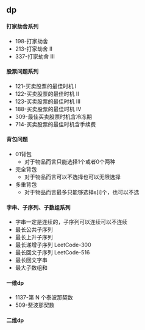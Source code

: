 ## dp


#### 打家劫舍系列
- 198-打家劫舍
- 213-打家劫舍 II
- 337-打家劫舍 III


#### 股票问题系列
- 121-买卖股票的最佳时机 I
- 122-买卖股票的最佳时机 II
- 123-买卖股票的最佳时机 III
- 188-买卖股票的最佳时机 IV
- 309-最佳买卖股票时机含冷冻期
- 714-买卖股票的最佳时机含手续费

#### 背包问题
- 01背包
  - 对于物品而言只能选择1个或者0个两种
- 完全背包
  - 对于物品而言可以不选择也可以无限选择
- 多重背包
  - 对于物品而言最多只能够选择s[i]个，也可以不选

#### 字串、子序列、子数组系列
- 字串一定是连续的，子序列可以连续可以不连续
- 最长公共子序列
- 最长上升子序列
- 最长递增子序列 LeetCode-300
- 最长回文子序列 LeetCode-516
- 最长回文字串
- 最大子数组和

#### 一维dp
- 1137-第 N 个泰波那契数
- 509-斐波那契数

#### 二维dp






